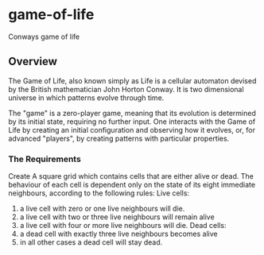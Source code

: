 # game-of-life
Conways game of life


## Overview
The Game of Life, also known simply as Life is a cellular automaton devised by
the British mathematician John Horton Conway. It is two dimensional universe in
which patterns evolve through time.

The &quot;game&quot; is a zero-player game, meaning that its evolution is determined by its
initial state, requiring no further input. One interacts with the Game of Life by
creating an initial configuration and observing how it evolves, or, for advanced
&quot;players&quot;, by creating patterns with particular properties.

### The Requirements

Create A square grid which contains cells that are either alive or dead.
The behaviour of each cell is dependent only on the state of its eight immediate
neighbours, according to the following rules:
Live cells:
1. a live cell with zero or one live neighbours will die.
2. a live cell with two or three live neighbours will remain alive
3. a live cell with four or more live neighbours will die.
Dead cells:
1. a dead cell with exactly three live neighbours becomes alive
2. in all other cases a dead cell will stay dead.
